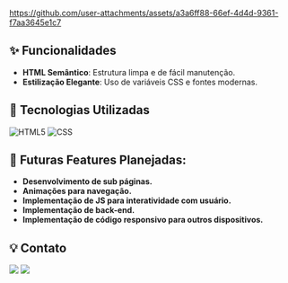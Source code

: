 https://github.com/user-attachments/assets/a3a6ff88-66ef-4d4d-9361-f7aa3645e1c7


## ✨ Funcionalidades

- **HTML Semântico**: Estrutura limpa e de fácil manutenção.
- **Estilização Elegante**: Uso de variáveis CSS e fontes modernas.

## 🔧 Tecnologias Utilizadas

![HTML5](https://img.shields.io/badge/HTML5-E34F26.svg?style=for-the-badge&logo=HTML5&logoColor=white) ![CSS](https://img.shields.io/badge/CSS-663399.svg?style=for-the-badge&logo=CSS&logoColor=white)

## 🔧 Futuras Features Planejadas:

- **Desenvolvimento de sub páginas.**
- **Animações para navegação.**
- **Implementação de JS para interatividade com usuário.**
- **Implementação de back-end.**
- **Implementação de código responsivo para outros dispositivos.**

## 💡 Contato

<a href = "mailto:eamissiagia@gmail.com"><img loading="lazy" src="https://img.shields.io/badge/Gmail-D14836?style=for-the-badge&logo=gmail&logoColor=white" target="_blank"></a>
<a href="https://www.linkedin.com/in/everton-augusto-missiagia-391936162" target="_blank"><img loading="lazy" src="https://img.shields.io/badge/-LinkedIn-%230077B5?style=for-the-badge&logo=linkedin&logoColor=white" target="_blank"></a> 
